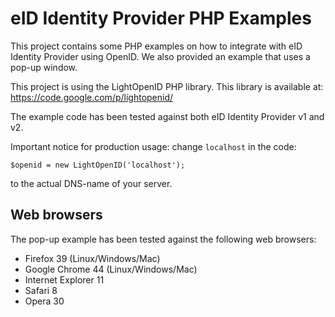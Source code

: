 # eID Identity Provider PHP Examples

This project contains some PHP examples on how to integrate with eID Identity Provider using OpenID.
We also provided an example that uses a pop-up window.

This project is using the LightOpenID PHP library.
This library is available at: https://code.google.com/p/lightopenid/

The example code has been tested against both eID Identity Provider v1 and v2.

Important notice for production usage: change `localhost` in the code:
```
$openid = new LightOpenID('localhost');
```
to the actual DNS-name of your server.


## Web browsers

The pop-up example has been tested against the following web browsers:
* Firefox 39 (Linux/Windows/Mac)
* Google Chrome 44 (Linux/Windows/Mac)
* Internet Explorer 11
* Safari 8
* Opera 30
